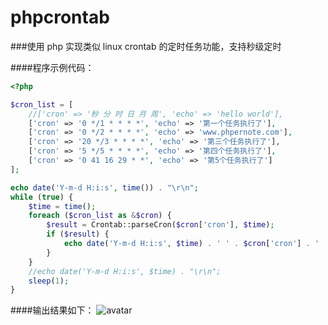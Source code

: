 # phpcrontab

###使用 php 实现类似 linux crontab 的定时任务功能，支持秒级定时

####程序示例代码：

```php
<?php

$cron_list = [
    //['cron' => '秒 分 时 日 月 周', 'echo' => 'hello world'],
    ['cron' => '0 */1 * * * *', 'echo' => '第一个任务执行了'],
    ['cron' => '0 */2 * * * *', 'echo' => 'www.phpernote.com'],
    ['cron' => '20 */3 * * * *', 'echo' => '第三个任务执行了'],
    ['cron' => '5 */5 * * * *', 'echo' => '第四个任务执行了'],
    ['cron' => '0 41 16 29 * *', 'echo' => '第5个任务执行了']
];

echo date('Y-m-d H:i:s', time()) . "\r\n";
while (true) {
    $time = time();
    foreach ($cron_list as &$cron) {
        $result = Crontab::parseCron($cron['cron'], $time);
        if ($result) {
            echo date('Y-m-d H:i:s', $time) . ' ' . $cron['cron'] . ' ' . $cron['echo'] . "\r\n";
        }
    }
    //echo date('Y-m-d H:i:s', $time) . "\r\n";
    sleep(1);
}
```

####输出结果如下：
![avatar](http://image.phpernote.com/phpcrontab.png)